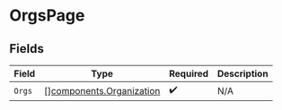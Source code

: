 # OrgsPage


## Fields

| Field                                                                | Type                                                                 | Required                                                             | Description                                                          |
| -------------------------------------------------------------------- | -------------------------------------------------------------------- | -------------------------------------------------------------------- | -------------------------------------------------------------------- |
| `Orgs`                                                               | [][components.Organization](../../models/components/organization.md) | :heavy_check_mark:                                                   | N/A                                                                  |